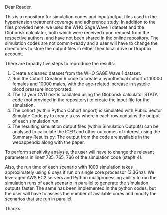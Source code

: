 Dear Reader,

This is a repository for simulation codes and input/output files used in the hypertension treatment coverage and adherence study. In addition to the files provided here, we used the WHO Sage Wave 1 dataset and the Globorisk calculator, both which were received upon request from the respective authors, and have not been shared in the online repository.
The simulation codes are not commit-ready and a user will have to change the directories to store the output files in either their local drive or Dropbox account. 

There are broadly five steps to reproduce the results:
1. Create a cleaned dataset from the WHO SAGE Wave 1 dataset.
2. Run the Cohort Creation.R code to create a hypothetical cohort of 10000 females and 10000 males, with the age-related increase in systolic blood pressure incorporated.
3. The 10 year CVD risk is calulated using the Globorisk calculator STATA code (not provided in the repository) to create the input file for the simulation.
4. The cohort (within Python Cohort Import) is simulated with Public Sector Simulate Code.py to create a csv wherein each row contains the output of each simulation run.
5. The resulting simulation output files (within Simulation Outputs) can be analysed to calculate the ICER and other outcomes of interest using the Summary Results.py. The output from the code are available in the webappendix along with the paper.

To perform sensitivity analysis, the user will have to change the relevant parameters in line# 735, 765, 766 of the simulation code (step# 4). 

Also, the run time of each scenario with 1000 simulation takes approximately using 6 days if run on single core processor (3.3Ghz). We leveraged AWS EC2 servers and Python multiprocessing ability to run the simulation runs of each scenario in parallel to generate the simulation outputs faster. The same has been implemented in the python codes, but the user will have to assess the number of available cores and modify the scenarios that are run in parallel.

Thanks. 
